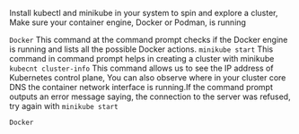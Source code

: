 Install kubectl and minikube in your system to spin and explore a cluster, Make sure your container engine, Docker or Podman, is running

 `Docker`
This command at the command prompt checks if the Docker engine is running and lists all the possible Docker actions.
  `minikube start`
This command in command prompt helps in creating a cluster with minikube
 `kubecnt cluster-info` 
 This command allows us to see the IP address of Kubernetes control plane, You can also observe where in your cluster core DNS the container network interface is running.If the command prompt outputs an error message saying, the connection to the server was refused, try again with  `minikube start`
 
  `Docker`



